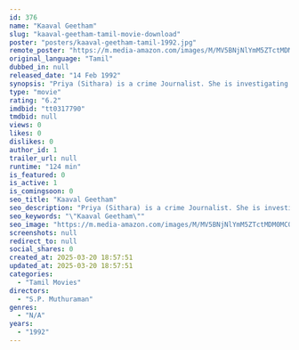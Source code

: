 ```yaml
---
id: 376
name: "Kaaval Geetham"
slug: "kaaval-geetham-tamil-movie-download"
poster: "posters/kaaval-geetham-tamil-1992.jpg"
remote_poster: "https://m.media-amazon.com/images/M/MV5BNjNlYmM5ZTctMDM0MC00Yzg1LWIzZWQtN2QyNTEwMmJjNDU2XkEyXkFqcGdeQXVyOTk3NTc2MzE@._V1_SX300.jpg"
original_language: "Tamil"
dubbed_in: null
released_date: "14 Feb 1992"
synopsis: "Priya (Sithara) is a crime Journalist. She is investigating the rape and murder of a victim whose face has been disfigured through Acid. Inspector Ashok (Vikram) is assigned to the same jurisdiction. He saves Priya from the murder..."
type: "movie"
rating: "6.2"
imdbid: "tt0317790"
tmdbid: null
views: 0
likes: 0
dislikes: 0
author_id: 1
trailer_url: null
runtime: "124 min"
is_featured: 0
is_active: 1
is_comingsoon: 0
seo_title: "Kaaval Geetham"
seo_description: "Priya (Sithara) is a crime Journalist. She is investigating the rape and murder of a victim whose face has been disfigured through Acid. Inspector Ashok (Vikram) is assigned to the same jurisdiction. He saves Priya from the murder..."
seo_keywords: "\"Kaaval Geetham\""
seo_image: "https://m.media-amazon.com/images/M/MV5BNjNlYmM5ZTctMDM0MC00Yzg1LWIzZWQtN2QyNTEwMmJjNDU2XkEyXkFqcGdeQXVyOTk3NTc2MzE@._V1_SX300.jpg"
screenshots: null
redirect_to: null
social_shares: 0
created_at: 2025-03-20 18:57:51
updated_at: 2025-03-20 18:57:51
categories:
  - "Tamil Movies"
directors:
  - "S.P. Muthuraman"
genres:
  - "N/A"
years:
  - "1992"
---
```

